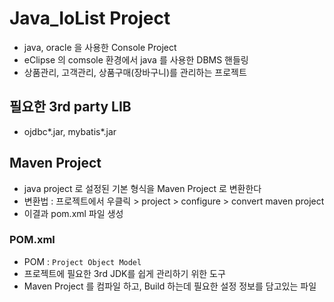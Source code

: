 # Java_IoList Project
- java, oracle 을 사용한 Console Project
- eClipse 의 comsole 환경에서 java 를 사용한 DBMS 핸들링
- 상품관리, 고객관리, 상품구매(장바구니)를 관리하는 프로젝트

## 필요한 3rd party LIB
- ojdbc*.jar, mybatis*.jar

## Maven Project 
- java project 로 설정된 기본 형식을 Maven Project 로 변환한다
- 변환법 : 프로젝트에서 우클릭 > project > configure > convert maven project
- 이결과 pom.xml 파일 생성

### POM.xml
- POM : `Project Object Model` 
- 프로젝트에 필요한 3rd JDK를 쉽게 관리하기 위한 도구 
- Maven Project 를 컴파일 하고, Build 하는데 필요한 설정 정보를 담고있는 파일